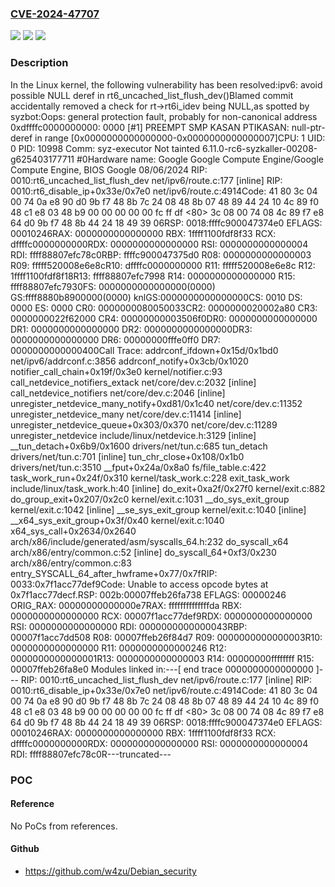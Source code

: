 ### [CVE-2024-47707](https://cve.mitre.org/cgi-bin/cvename.cgi?name=CVE-2024-47707)
![](https://img.shields.io/static/v1?label=Product&message=Linux&color=blue)
![](https://img.shields.io/static/v1?label=Version&message=e332bc67cf5e5e5b71a1aec9750d0791aac65183%3C%20a61a174280dad99f25a7dee920310885daf2552b%20&color=brighgreen)
![](https://img.shields.io/static/v1?label=Vulnerability&message=n%2Fa&color=brighgreen)

### Description

In the Linux kernel, the following vulnerability has been resolved:ipv6: avoid possible NULL deref in rt6_uncached_list_flush_dev()Blamed commit accidentally removed a check for rt->rt6i_idev being NULL,as spotted by syzbot:Oops: general protection fault, probably for non-canonical address 0xdffffc0000000000: 0000 [#1] PREEMPT SMP KASAN PTIKASAN: null-ptr-deref in range [0x0000000000000000-0x0000000000000007]CPU: 1 UID: 0 PID: 10998 Comm: syz-executor Not tainted 6.11.0-rc6-syzkaller-00208-g625403177711 #0Hardware name: Google Google Compute Engine/Google Compute Engine, BIOS Google 08/06/2024 RIP: 0010:rt6_uncached_list_flush_dev net/ipv6/route.c:177 [inline] RIP: 0010:rt6_disable_ip+0x33e/0x7e0 net/ipv6/route.c:4914Code: 41 80 3c 04 00 74 0a e8 90 d0 9b f7 48 8b 7c 24 08 48 8b 07 48 89 44 24 10 4c 89 f0 48 c1 e8 03 48 b9 00 00 00 00 00 fc ff df <80> 3c 08 00 74 08 4c 89 f7 e8 64 d0 9b f7 48 8b 44 24 18 49 39 06RSP: 0018:ffffc900047374e0 EFLAGS: 00010246RAX: 0000000000000000 RBX: 1ffff1100fdf8f33 RCX: dffffc0000000000RDX: 0000000000000000 RSI: 0000000000000004 RDI: ffff88807efc78c0RBP: ffffc900047375d0 R08: 0000000000000003 R09: fffff520008e6e8cR10: dffffc0000000000 R11: fffff520008e6e8c R12: 1ffff1100fdf8f18R13: ffff88807efc7998 R14: 0000000000000000 R15: ffff88807efc7930FS:  0000000000000000(0000) GS:ffff8880b8900000(0000) knlGS:0000000000000000CS:  0010 DS: 0000 ES: 0000 CR0: 0000000080050033CR2: 0000000020002a80 CR3: 0000000022f62000 CR4: 00000000003506f0DR0: 0000000000000000 DR1: 0000000000000000 DR2: 0000000000000000DR3: 0000000000000000 DR6: 00000000fffe0ff0 DR7: 0000000000000400Call Trace: <TASK>  addrconf_ifdown+0x15d/0x1bd0 net/ipv6/addrconf.c:3856 addrconf_notify+0x3cb/0x1020  notifier_call_chain+0x19f/0x3e0 kernel/notifier.c:93  call_netdevice_notifiers_extack net/core/dev.c:2032 [inline]  call_netdevice_notifiers net/core/dev.c:2046 [inline]  unregister_netdevice_many_notify+0xd81/0x1c40 net/core/dev.c:11352  unregister_netdevice_many net/core/dev.c:11414 [inline]  unregister_netdevice_queue+0x303/0x370 net/core/dev.c:11289  unregister_netdevice include/linux/netdevice.h:3129 [inline]  __tun_detach+0x6b9/0x1600 drivers/net/tun.c:685  tun_detach drivers/net/tun.c:701 [inline]  tun_chr_close+0x108/0x1b0 drivers/net/tun.c:3510  __fput+0x24a/0x8a0 fs/file_table.c:422  task_work_run+0x24f/0x310 kernel/task_work.c:228  exit_task_work include/linux/task_work.h:40 [inline]  do_exit+0xa2f/0x27f0 kernel/exit.c:882  do_group_exit+0x207/0x2c0 kernel/exit.c:1031  __do_sys_exit_group kernel/exit.c:1042 [inline]  __se_sys_exit_group kernel/exit.c:1040 [inline]  __x64_sys_exit_group+0x3f/0x40 kernel/exit.c:1040  x64_sys_call+0x2634/0x2640 arch/x86/include/generated/asm/syscalls_64.h:232  do_syscall_x64 arch/x86/entry/common.c:52 [inline]  do_syscall_64+0xf3/0x230 arch/x86/entry/common.c:83 entry_SYSCALL_64_after_hwframe+0x77/0x7fRIP: 0033:0x7f1acc77def9Code: Unable to access opcode bytes at 0x7f1acc77decf.RSP: 002b:00007ffeb26fa738 EFLAGS: 00000246 ORIG_RAX: 00000000000000e7RAX: ffffffffffffffda RBX: 0000000000000000 RCX: 00007f1acc77def9RDX: 0000000000000000 RSI: 0000000000000000 RDI: 0000000000000043RBP: 00007f1acc7dd508 R08: 00007ffeb26f84d7 R09: 0000000000000003R10: 0000000000000000 R11: 0000000000000246 R12: 0000000000000001R13: 0000000000000003 R14: 00000000ffffffff R15: 00007ffeb26fa8e0 </TASK>Modules linked in:---[ end trace 0000000000000000 ]--- RIP: 0010:rt6_uncached_list_flush_dev net/ipv6/route.c:177 [inline] RIP: 0010:rt6_disable_ip+0x33e/0x7e0 net/ipv6/route.c:4914Code: 41 80 3c 04 00 74 0a e8 90 d0 9b f7 48 8b 7c 24 08 48 8b 07 48 89 44 24 10 4c 89 f0 48 c1 e8 03 48 b9 00 00 00 00 00 fc ff df <80> 3c 08 00 74 08 4c 89 f7 e8 64 d0 9b f7 48 8b 44 24 18 49 39 06RSP: 0018:ffffc900047374e0 EFLAGS: 00010246RAX: 0000000000000000 RBX: 1ffff1100fdf8f33 RCX: dffffc0000000000RDX: 0000000000000000 RSI: 0000000000000004 RDI: ffff88807efc78c0R---truncated---

### POC

#### Reference
No PoCs from references.

#### Github
- https://github.com/w4zu/Debian_security

